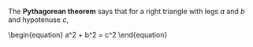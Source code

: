 The **Pythagorean theorem** says that for a right triangle with legs $a$ and $b$ and hypotenuse $c$,

\begin{equation}
a^2 + b^2 = c^2
\end{equation}